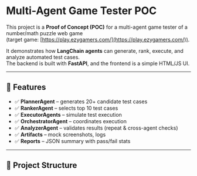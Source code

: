 # Multi-Agent Game Tester POC

This project is a **Proof of Concept (POC)** for a multi-agent game tester of a number/math puzzle web game  
(target game: [https://play.ezygamers.com/](https://play.ezygamers.com/)).

It demonstrates how **LangChain agents** can generate, rank, execute, and analyze automated test cases.  
The backend is built with **FastAPI**, and the frontend is a simple HTML/JS UI.

---

## 🚀 Features
- ✅ **PlannerAgent** – generates 20+ candidate test cases
- ✅ **RankerAgent** – selects top 10 test cases
- ✅ **ExecutorAgents** – simulate test execution
- ✅ **OrchestratorAgent** – coordinates execution
- ✅ **AnalyzerAgent** – validates results (repeat & cross-agent checks)
- ✅ **Artifacts** – mock screenshots, logs
- ✅ **Reports** – JSON summary with pass/fail stats

---

## 📂 Project Structure


